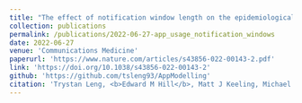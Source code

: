 ```yaml
---
title: "The effect of notification window length on the epidemiological impact of COVID-19 contact tracing mobile applications"
collection: publications
permalink: /publications/2022-06-27-app_usage_notification_windows
date: 2022-06-27
venue: 'Communications Medicine'
paperurl: 'https://www.nature.com/articles/s43856-022-00143-2.pdf'
link: 'https://doi.org/10.1038/s43856-022-00143-2'
github: 'https://github.com/tsleng93/AppModelling'
citation: 'Trystan Leng, <b>Edward M Hill</b>, Matt J Keeling, Michael J Tildesley, Robin N Thompson. (2021). &quot;The effect of notification window length on the epidemiological impact of COVID-19 contact tracing mobile applications.&quot; <i>Communications Medicine</i>, <b>2</b>: 74. doi:10.1038/s43856-022-00143-2.'
---
```

